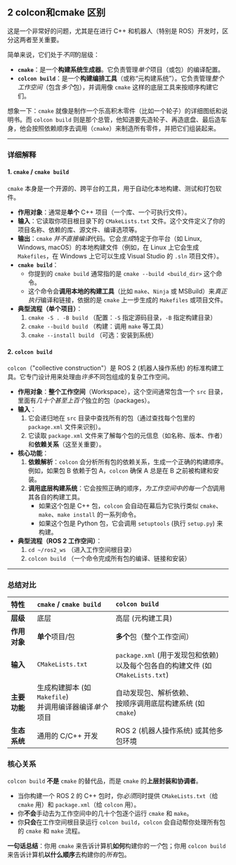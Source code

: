 
## 2 colcon和cmake 区别
这是一个非常好的问题，尤其是在进行 C++ 和机器人（特别是 ROS）开发时，区分这两者至关重要。

简单来说，它们处于*不同*的层级：

  * **`cmake`**：是一个**构建系统生成器**。它负责管理*单个*项目（或包）的编译配置。
  * **`colcon build`**：是一个**构建编排工具**（或称“元构建系统”）。它负责管理*整个工作空间*（包含*多个*包），并调用像 `cmake` 这样的底层工具来按顺序构建它们。

想象一下：`cmake` 就像是制作一个乐高积木零件（比如一个轮子）的详细图纸和说明书。而 `colcon build` 则是那个总管，他知道要先造轮子、再造底盘、最后造车身，他会按照依赖顺序去调用（`cmake`）来制造所有零件，并把它们组装起来。

-----

### 详细解释

#### 1\. `cmake` / `cmake build`

`cmake` 本身是一个开源的、跨平台的工具，用于自动化本地构建、测试和打包软件。

  * **作用对象**：通常是**单个** C++ 项目（一个库、一个可执行文件）。
  * **输入**：它读取你项目根目录下的 `CMakeLists.txt` 文件。这个文件定义了你的项目名称、依赖的库、源文件、编译选项等。
  * **输出**：`cmake` *并不直接编译*代码。它会*生成*特定于你平台（如 Linux, Windows, macOS）的本地构建文件（例如，在 Linux 上它会生成 `Makefiles`，在 Windows 上它可以生成 Visual Studio 的 `.sln` 项目文件）。
  * **`cmake build`**：
      * 你提到的 `cmake build` 通常指的是 `cmake --build <build_dir>` 这个命令。
      * 这个命令会**调用本地的构建工具**（比如 `make`、`Ninja` 或 MSBuild）来*真正执行*编译和链接，依据的是 `cmake` 上一步生成的 `Makefiles` 或项目文件。
  * **典型流程（单个项目）**：
    1.  `cmake -S . -B build`  （配置：`-S` 指定源码目录，`-B` 指定构建目录）
    2.  `cmake --build build` （构建：调用 `make` 等工具）
    3.  `cmake --install build` （可选：安装到系统）

#### 2\. `colcon build`

`colcon`（"collective construction"）是 ROS 2 (机器人操作系统) 的标准构建工具。它专门设计用来处理由*许多*不同包组成的复杂工作空间。

  * **作用对象**：**整个工作空间**（Workspace），这个空间通常包含一个 `src` 目录，里面有*几十个甚至上百个*独立的包（packages）。
  * **输入**：
    1.  它会递归地在 `src` 目录中查找所有的包（通过查找每个包里的 `package.xml` 文件来识别）。
    2.  它读取 `package.xml` 文件来了解每个包的元信息（如名称、版本、作者）和**依赖关系**（这至关重要）。
  * **核心功能**：
    1.  **依赖解析**：`colcon` 会分析所有包的依赖关系，生成一个正确的构建顺序。例如，如果包 B 依赖于包 A，`colcon` 确保 A 总是在 B 之前被构建和安装。
    2.  **调用底层构建系统**：它会按照正确的顺序，*为工作空间中的每一个包*调用其各自的构建工具。
          * 如果这个包是 C++ 包，`colcon` 会自动在幕后为它执行类似 `cmake`、`make`、`make install` 的一系列命令。
          * 如果这个包是 Python 包，它会调用 `setuptools` (执行 `setup.py`) 来构建。
  * **典型流程（ROS 2 工作空间）**：
    1.  `cd ~/ros2_ws` （进入工作空间根目录）
    2.  `colcon build` （一个命令完成所有包的编译、链接和安装）

-----

### 总结对比

| 特性 | `cmake` / `cmake build` | `colcon build` |
| :--- | :--- | :--- |
| **层级** | 底层 | 高层 (元构建工具) |
| **作用对象** | **单个**项目/包 | **多个**包（整个工作空间） |
| **输入** | `CMakeLists.txt` | `package.xml` (用于发现包和依赖) <br> 以及每个包各自的构建文件 (如 `CMakeLists.txt`) |
| **主要功能** | 生成构建脚本 (如 `Makefile`) <br> 并调用编译器编译*单个*项目 | 自动发现包、解析依赖、<br> 按顺序调用底层构建系统 (如 `cmake`) |
| **生态系统** | 通用的 C/C++ 开发 | ROS 2 (机器人操作系统) 或其他多包环境 |

### 核心关系

`colcon build` **不是** `cmake` 的替代品，而是 `cmake` 的**上层封装和协调者**。

  * 当你构建一个 ROS 2 的 C++ 包时，你*必须*同时提供 `CMakeLists.txt`（给 `cmake` 用）和 `package.xml`（给 `colcon` 用）。
  * 你**不会**手动去为工作空间中的几十个包逐个运行 `cmake` 和 `make`。
  * 你**只会**在工作空间根目录运行 `colcon build`，`colcon` 会自动帮你处理所有包的 `cmake` 和 `make` 流程。

**一句话总结**：你用 `cmake` 来告诉计算机**如何**构建你的*一个*包；你用 `colcon build` 来告诉计算机**以什么顺序**去构建你的*所有*包。